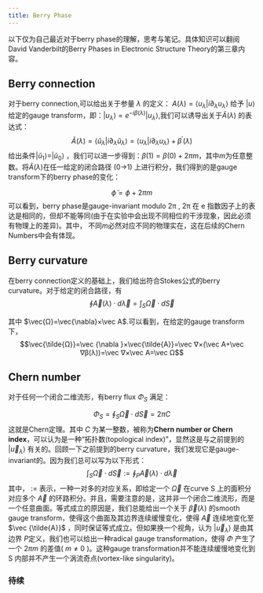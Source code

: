 ```yaml
---
title: Berry Phase
---
```

以下仅为自己最近对于berry phase的理解，思考与笔记。具体知识可以翻阅David Vanderbilt的Berry Phases in Electronic Structure Theory的第三章内容。

## Berry connection

对于berry connection,可以给出关于参量 $λ$ 的定义： $A(λ)=\langle u_λ|i∂_λu_λ\rangle$ 
给予 $|u \rangle$ 给定的gauge transform，即：$|u_λ\rangle=e^{−iβ(λ)}|u_λ\rangle$,我们可以诱导出关于$\tilde{A}(λ)$ 的表达式：
$$\tilde{A}(λ)=\langle {\tilde{u}_λ|i∂_λ\tilde{u}_λ \rangle}=\langle u_λ|i∂_λu_{λ} \rangle +β^{′}(λ)$$
给出条件$|\tilde{u}_1\rangle=|\tilde{u}_0\rangle$ ，我们可以进一步得到：$β(1)=β(0)+2πm$，其中$m$为任意整数。将$\tilde{A}(\lambda)$在任一给定的闭合路径 (0→1) 上进行积分，我们得到的是gauge transform下的berry phase的变化：

$$\tilde{\phi}=\phi+2πm$$
可以看到，berry phase是gauge-invariant modulo 2π , 2π 在 e 指数因子上的表达是相同的，但却不能等同(由于在实验中会出现不同相位的干涉现象，因此必须有物理上的差异)。其中， 不同$m$必然对应不同的物理实在，这在后续的Chern Numbers中会有体现。 

## Berry curvature
  
在berry connection定义的基础上，我们给出符合Stokes公式的berry curvature。对于给定的闭合路径，有 
$$∮\vec A(λ)⋅d\vec λ=∫_S\vec Ω⋅d\vec S$$

其中 $\vec{Ω}=\vec{\nabla}×\vec A$.可以看到，在给定的gauge transform下， 
$$\vec{\tilde{Ω}}=\vec {\nabla }×\vec{\tilde{A}}=\vec ∇×(\vec A+\vec ∇β(λ))=\vec ∇×\vec A=\vec Ω$$

## Chern number

对于任何一个闭合二维流形，有berry flux $Φ_S$ 满足：
 
$$Φ_S=∮_{S}\vec Ω⋅d\vec S=2πC$$
 这就是Chern定理。其中 $C$ 为某一整数，被称为**Chern number or Chern index**，可以认为是一种“拓扑数(topological index)”，显然这是与之前提到的 $|\vec u_\lambda\rangle$ 有关的。回顾一下之前提到的berry curvature，我们发现它是gauge-invariant的。因为我们总可以写为以下形式：  
$$
∫_S\vec Ω⋅d\vec S:=∮_P\vec A(λ)⋅d\vec λ
$$
 其中， := 表示，一种一对多的对应关系，即给定一个 $\vec Ω$ 在curve S 上的面积分对应多个 $\vec A$ 的环路积分。并且，需要注意的是，这并非一个闭合二维流形，而是一个任意曲面。等式成立的原因是，我们总能给出一个关于 $\vec β(\lambda)$ 的smooth gauge transform，使得这个曲面及其边界连续缓慢变化，使得 $\vec A$ 连续地变化至 $\vec {\tilde{A}}$  ，同时保证等式成立。但如果换一个视角，认为 $| {\vec u_λ}\rangle$ 是由其边界 $P$定义，我们也可以给出一种radical gauge transformation，使得 $Φ$ 产生了一个 $2πm$ 的差值( $m≠0$ )。这种gauge transformation并不能连续缓慢地变化到 S 内部并不产生一个涡流奇点(vortex-like singularity)。
 
### 待续

